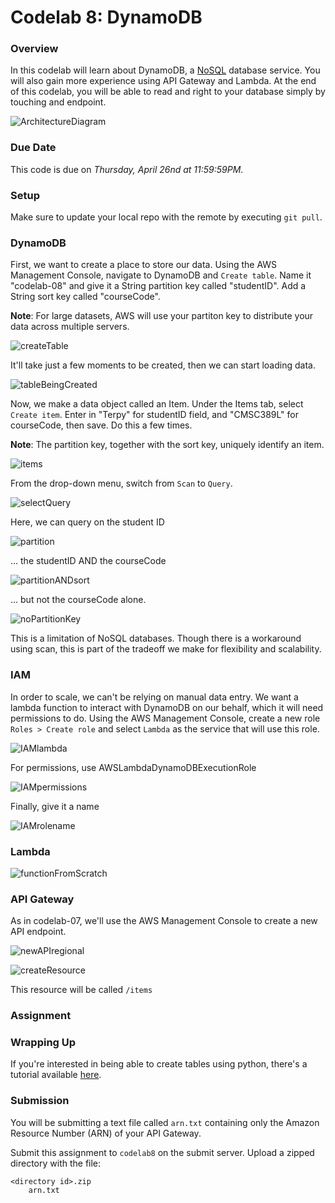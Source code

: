 # Codelab 8: DynamoDB

### Overview

In this codelab will learn about DynamoDB, a [NoSQL](https://aws.amazon.com/nosql/) database service. You will also gain more experience using API Gateway and Lambda. At the end of this codelab, you will be able to read and right to your database simply by touching and endpoint.

![ArchitectureDiagram](../../../media/codelabs/codelab-08/archCL8.png) 

### Due Date

This code is due on *Thursday, April 26nd at 11:59:59PM*.

### Setup

Make sure to update your local repo with the remote by executing `git pull`. 
<!-- 
You won`t need to set up your pipenv environment for this codelab.
 -->

### DynamoDB

First, we want to create a place to store our data. Using the AWS Management Console, navigate to DynamoDB and `Create table`. Name it "codelab-08" and give it a String partition key called "studentID". Add a String sort key called "courseCode".

**Note**: For large datasets, AWS will use your partiton key to distribute your data across multiple servers.

![createTable](../../../media/codelabs/codelab-08/createTable.png)  

It'll take just a few moments to be created, then we can start loading data.

![tableBeingCreated](../../../media/codelabs/codelab-08/tableBeingCreated.png)

Now, we make a data object called an Item. Under the Items tab, select `Create item`. Enter in "Terpy" for studentID field, and "CMSC389L" for courseCode, then save. Do this a few times.

**Note**: The partition key, together with the sort key, uniquely identify an item.

![items](../../../media/codelabs/codelab-08/items.png)

From the drop-down menu, switch from `Scan` to `Query`.

![selectQuery](../../../media/codelabs/codelab-08/selectQuery.png)

Here, we can query on the student ID

![partition](../../../media/codelabs/codelab-08/partition.png)

... the studentID AND the courseCode

![partitionANDsort](../../../media/codelabs/codelab-08/partitionANDsort.png)

... but not the courseCode alone.

![noPartitionKey](../../../media/codelabs/codelab-08/noPartitionKey.png)

This is a limitation of NoSQL databases. Though there is a workaround using scan, this is part of the tradeoff we make for flexibility and scalability.

### IAM

In order to scale, we can't be relying on manual data entry. We want a lambda function to interact with DynamoDB on our behalf, which it will need permissions to do. Using the AWS Management Console, create a new role `Roles > Create role` and select `Lambda` as the service that will use this role.

![IAMlambda](../../../media/codelabs/codelab-08/IAMlambda.png)

For permissions, use AWSLambdaDynamoDBExecutionRole

![IAMpermissions](../../../media/codelabs/codelab-08/IAMpermissions.png)

<!-- 
might need to use the following instead

{
  "Version": "2012-10-17",
  "Statement": [
    {
      "Sid": "Stmt1428341300017",
      "Action": [
        "dynamodb:DeleteItem",
        "dynamodb:GetItem",
        "dynamodb:PutItem",
        "dynamodb:Query",
        "dynamodb:Scan",
        "dynamodb:UpdateItem"
      ],
      "Effect": "Allow",
      "Resource": "*"
    },
    {
      "Sid": "",
      "Resource": "*",
      "Action": [
        "logs:CreateLogGroup",
        "logs:CreateLogStream",
        "logs:PutLogEvents"
      ],
      "Effect": "Allow"
    }
  ]
}

-->

Finally, give it a name

![IAMrolename](../../../media/codelabs/codelab-08/IAMrolename.png)

### Lambda

![functionFromScratch](../../../media/codelabs/codelab-08/functionFromScratch.png)

<!-- 

from __future__ import print_function

import boto3
import json

print(`Loading function`)


def handler(event, context):
    ```Provide an event that contains the following keys:

      - operation: one of the operations in the operations dict below
      - tableName: required for operations that interact with DynamoDB
      - payload: a parameter to pass to the operation being performed
    ```
    #print("Received event: " + json.dumps(event, indent=2))

    operation = event[`operation`]

    if `tableName` in event:
        dynamo = boto3.resource(`dynamodb`).Table(event[`tableName`])

    operations = {
        `create`: lambda x: dynamo.put_item(**x),
        `read`: lambda x: dynamo.get_item(**x),
        `update`: lambda x: dynamo.update_item(**x),
        `delete`: lambda x: dynamo.delete_item(**x),
        `list`: lambda x: dynamo.scan(**x),
        `echo`: lambda x: x,
        `ping`: lambda x: `pong`
    }

    if operation in operations:
        return operations[operation](event.get(`payload`))
    else:
        raise ValueError(`Unrecognized operation "{}"`.format(operation))
-->

### API Gateway

As in codelab-07, we'll use the AWS Management Console to create a new API endpoint. 

![newAPIregional](../../../media/codelabs/codelab-08/newAPIregional.png)

![createResource](../../../media/codelabs/codelab-08/createResource.png)

This resource will be called `/items`

<!-- something with arguments? {#} -->

### Assignment

### Wrapping Up

If you're interested in being able to create tables using python, there's a tutorial available [here](https://docs.aws.amazon.com/amazondynamodb/latest/developerguide/GettingStarted.Python.html). 

### Submission

You will be submitting a text file called `arn.txt` containing only the Amazon Resource Number (ARN) of your API Gateway.

Submit this assignment to `codelab8` on the submit server. Upload a zipped directory with the file:

```
<directory id>.zip
	arn.txt
```